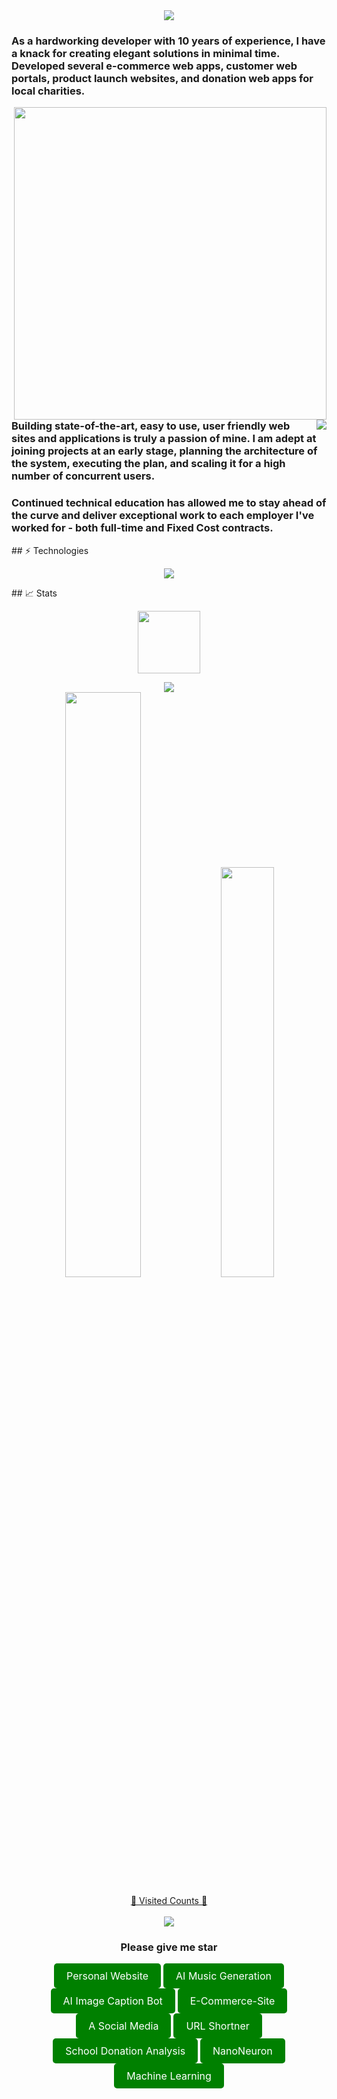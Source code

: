 <!DOCTYPE html>
<html>
<body>
    <div style="display: flex; justify-content: center;">
        <img align="center" src="https://raw.githubusercontent.com/iampavangandhi/iampavangandhi/master/gifs/hello.gif" />
    </div>
    <p>
    <h3 align="left">As a hardworking developer with 10 years of experience, I have a knack for creating elegant solutions
        in minimal time. Developed several e-commerce web apps, customer web portals, product launch websites, and donation
        web apps for local charities.</h3>
    <img align="right" width="500"
        src="https://camo.githubusercontent.com/fa73289736064aba480d0708da37d7aa183a8c3e2bcc2f58c54285a3bbbeecc1/68747470733a2f2f7777772e61616c7068612e6e65742f77702d636f6e74656e742f75706c6f6164732f323032302f31322f66756c6c2d737461636b2d646576656c6f706d656e742e676966" />
    <img align="right"
        src="https://readme-typing-svg.herokuapp.com/?lines=Sincere%20and%20%20Reliable%20Full-Stack%20Web%20Developer;10+%2B%20years%20of%20hands-on%20experience;Perfect%20Client-Oriented%20Guy&center=true&width=500&height=45" />
    <h3 align="left">Building state-of-the-art, easy to use, user friendly web sites and applications is truly a passion of
        mine. I am adept at joining projects at an early stage, planning the architecture of the system, executing the plan,
        and scaling it for a high number of concurrent users.</h3>
    <h3 align="left">Continued technical education has allowed me to stay ahead of the curve and deliver exceptional work to
        each employer I've worked for - both full-time and Fixed Cost contracts.</h3>
    </p> 
    ## ⚡ Technologies
    <p align="center">
      <a href="https://skillicons.dev">
        <img src="https://skillicons.dev/icons?i=html,js,ts,css,sass,php,laravel,py,react,redux,nextjs,nuxtjs,angular,vue,nodejs,webpack,django,flask,wordpress,bootstrap,tailwind,jquery,mongodb,mysql,postgres,sqlite,c,cs,cpp,java,ruby,rails,md,nginx,powershell,prisma,qt,vscode,atom,idea,androidstudio,eclipse,git,github,linux,svg,unity,vercel,heroku,aws,azure,d3,electron,firebase,nestjs,stackoverflow" />
      </a>
    </p>
    ## 📈 Stats
    <p align="center">
        <img src="https://media.tenor.com/0ENB5HuTH0gAAAAi/trophy-beker.gif" width="100px" height="100px">
    </p>
    <p align="center">
    <div align="center">
        <img
            src="https://github-profile-trophy.vercel.app/?username=charles0830&theme=matrix&no-bg=true&no-frame=true&row=1&column=7&title=MultiLanguage,Commits,Followers,PullRequest,Repositories,Issues,Organizations,Stars">
    </div>
    <div align="center">
        <img style="width: 49%;"
            src="https://camo.githubusercontent.com/badb9b8e33b5dd64ba966714daf05dc0018b7a8ceb6e6d0bd26cb996743e15c7/68747470733a2f2f6769746875622d726561646d652d73747265616b2d73746174732d7472696e69622e76657263656c2e6170702f3f757365723d7472696e6962267468656d653d6d65726b6f26626f726465723d63396666303026666972653d666635353030">
        <img style="width: 41%;"
            src="https://camo.githubusercontent.com/14ae1b49b861837c7787f8ba19b5b7349d160bdbc0b90f2184b60789449077f1/68747470733a2f2f6769746875622d726561646d652d73746174732d7472696e69622e76657263656c2e6170702f6170692f746f702d6c616e67732f3f757365726e616d653d7472696e6962267468656d653d6d65726b6f266c61796f75743d636f6d7061637426626f726465725f636f6c6f723d633966663030266c616e67735f636f756e743d36">
    </div>
    <p>
        <a target="blank" href="https://profile-counter.glitch.me/devgruu/count.svg">
            <p align="center">💖 Visited Counts 💖<br><br> <img
                    src="https://profile-counter.glitch.me/kritical0613/count.svg" />
        </a>
    </p>
    <p>
        <h3 align="center">Please give me star</h3>
        <div align="center">
          <a  style="display: inline-block; padding: 10px 20px; background-color: green; color: white; text-decoration: none; border-radius: 5px; font-size: 16px; transition: background-color 0.3s ease;" href="https://github.com/charles0830/charles0830.github.io">Personal Website</a>
          <a  style="display: inline-block; padding: 10px 20px; background-color: green; color: white; text-decoration: none; border-radius: 5px; font-size: 16px; transition: background-color 0.3s ease;" href="https://github.com/charles0830/AI-Music-Generation">AI Music Generation</a>
          <a  style="display: inline-block; padding: 10px 20px; background-color: green; color: white; text-decoration: none; border-radius: 5px; font-size: 16px; transition: background-color 0.3s ease;" href="https://github.com/charles0830/AI-Image-Caption-Bot">AI Image Caption Bot</a>
          <a  style="display: inline-block; padding: 10px 20px; background-color: green; color: white; text-decoration: none; border-radius: 5px; font-size: 16px; transition: background-color 0.3s ease;" href="https://github.com/charles0830/E-Commerce-Site">E-Commerce-Site</a>
          <a  style="display: inline-block; padding: 10px 20px; background-color: green; color: white; text-decoration: none; border-radius: 5px; font-size: 16px; transition: background-color 0.3s ease;" href="https://github.com/charles0830/A-Social-Media">A Social Media</a>
          <a  style="display: inline-block; padding: 10px 20px; background-color: green; color: white; text-decoration: none; border-radius: 5px; font-size: 16px; transition: background-color 0.3s ease;" href="https://github.com/charles0830/URL-Shortner/">URL Shortner</a>
          <a  style="display: inline-block; padding: 10px 20px; background-color: green; color: white; text-decoration: none; border-radius: 5px; font-size: 16px; transition: background-color 0.3s ease;" href="https://github.com/charles0830/School-Donation-Analysis">School Donation Analysis</a>
          <a  style="display: inline-block; padding: 10px 20px; background-color: green; color: white; text-decoration: none; border-radius: 5px; font-size: 16px; transition: background-color 0.3s ease;" href="https://github.com/charles0830/nano-neuron">NanoNeuron</a>
          <a  style="display: inline-block; padding: 10px 20px; background-color: green; color: white; text-decoration: none; border-radius: 5px; font-size: 16px; transition: background-color 0.3s ease;" href="https://github.com/charles0830/homemade-machine-learning">Machine Learning</a>
        </div>
    </p>
</body>
</html>

